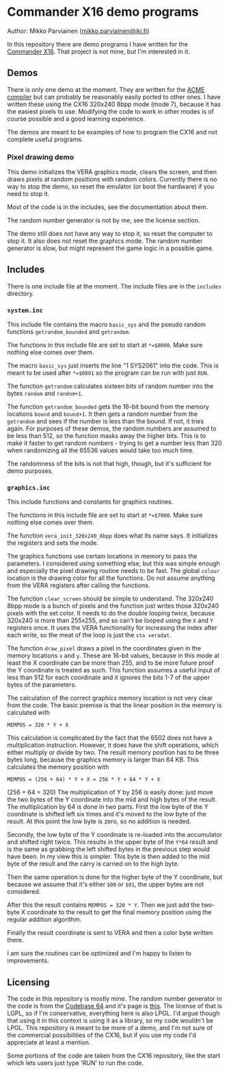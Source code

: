 # Commander X16 demo programs

Author: Mikko Parviainen (mikko.parviainen@iki.fi)

In this repository there are demo programs I have written for the
[Commander X16](https://github.com/commanderx16). That project is not mine,
but I'm interested in it. 

## Demos

There is only one demo at the moment. They are written for the 
[ACME compiler](https://github.com/meonwax/acme) but can probably be reasonably easily
ported to other ones. I have written these using the CX16 320x240 8bpp mode (mode 7), because
it has the easiest pixels to use. Modifying the code to work in other modes is
of course possible and a good learning experience.

The demos are meant to be examples of how to program the CX16 and not complete
useful programs.


### Pixel drawing demo

This demo initializes the VERA graphics mode, clears the screen, and then draws pixels
at random positions with random colors. Currently there is no way to stop the demo,
so reset the emulator (or boot the hardware) if you need to stop it.

Most of the code is in the includes, see the documentation about them.

The random number generator is not by me, see the license section.

The demo still does not have any way to stop it, so reset the computer to stop it. It
also does not reset the graphics mode. The random number generator is slow, but
might represent the game logic in a possible game.

## Includes

There is one include file at the moment. The include files are in the `includes`
directory.

### `system.inc`

This include file contains the macro `basic_sys` and the pseudo random functions
`getrandom_bounded` and `getrandom`.

The functions in this include file are set to start at `*=$8000`. Make sure nothing else
comes over them.

The macro `basic_sys` just inserts the line "1 SYS2061" into the code. This is
meant to be used after `*=$0801` so the program can be run with just `RUN`.

The function `getrandom` calculates sixteen bits of random number into the bytes
`random` and `random+1`.

The function `getrandom_bounded` gets the 16-bit bound from the memory locations
`bound` and `bound+1`. It then gets a random number from the `getrandom` and
sees if the number is less than the bound. If not, it tries again. For purposes
of these demos, the random numbers are assumed to be less than 512, so the function
masks away the higher bits. This is to make it faster to get random numbers -
trying to get a number less than 320 when randomizing all the 65536 values would
take too much time.

The randomness of the bits is not that high, though, but it's sufficient for demo
purposes.

### `graphics.inc`

This include functions and constants for graphics routines.

The functions in this include file are set to start at `*=$7000`. Make sure nothing else
comes over them.

The function `vera_init_320x240_8bpp` does what its name says. It initializes the
registers and sets the mode.

The graphics functions use certain locations in memory to pass the parameters. I
considered using something else, but this was simple enough and especially the
pixel drawing routine needs to be fast. The global `colour` location is the drawing
color for all the functions. Do not assume anything from the VERA registers
after calling the functions.

The function `clear_screen` should be simple to understand. The 320x240 8bpp mode
is a bunch of pixels and the function just writes those 320x240 pixels with the 
set color. It needs to do the double looping twice, because 320x240 is more than
255x255, and so can't be looped using the `X` and `Y` registers once. It uses
the VERA functionality for increasing the index after each write, so the meat of the
loop is just the `sta veradat`.

The function `draw_pixel` draws a pixel in the coordinates given in the memory
locations `x` and `y`. These are 16-bit values, because in this mode at least
the X coordinate can be more than 255, and to be more future proof the Y coordinate
is treated as such. This function assumes a useful input of less than 512 for
each coordinate and it ignores the bits 1-7 of the upper bytes of the parameters.

The calculation of the correct graphics memory location is not very clear from the code.
The basic premise is that the linear position in the memory is calculated with

```
MEMPOS = 320 * Y + X
```

This calculation is complicated by the fact that the 6502 does not have a multiplication
instruction. However, it does have the shift operations, which either multiply or
divide by two. The result memory position has to be three bytes long, because the
graphics memory is larger than 64 KB. This calculates the memory position with 

```
MEMPOS = (256 + 64) * Y + X = 256 * Y + 64 * Y + X
```

(256 + 64 = 320) The multiplication of Y by 256 is easily done: just move the two
bytes of the Y coordinate into the mid and high bytes of the result. The multiplication
by 64 is done in two parts. First the low byte of the Y coordinate is shifted left
six times and it's moved to the low byte of the result. At this point the low byte
is zero, so no addition is needed.

Secondly, the low byte of the Y coordinate is re-loaded into the accumulator and
shifted right twice. This results in the upper byte of the `Y*64` result and is
the same as grabbing the left shifted bytes in the previous step would have been.
In my view this is simpler. This byte is then added to the mid byte of the result
and the carry is carried on to the high byte. 

Then the same operation is done for the higher byte of the Y coordinate, but because
we assume that it's either `$00` or `$01`, the upper bytes are not considered.

After this the result contains `MEMPOS = 320 * Y`. Then we just add the two-byte
X coordinate to the result to get the final memory position using the regular addition
algorithm.

Finally the result coordinate is sent to VERA and then a color byte written there.

I am sure the routines can be optimized and I'm happy to listen to improvements.

## Licensing

The code in this repository is mostly mine. The random number generator
in the code is from the [Codebase 64](https://codebase64.org) and it's page
is [this](base:two_very_fast_16bit_pseudo_random_generators_as_lfsr). The license
of that is LGPL, so if I'm conservative, everything here is also LPGL. I'd argue though
that using it in this context is using it as a library, so my code wouldn't be LPGL.
This repository is meant to be more of a demo, and I'm not sure of the commercial 
possibilities of the CX16, but if you use my code I'd appreciate at least a mention.

Some portions of the code are taken from the CX16 repository, like the start which
lets users just type 'RUN' to run the code.